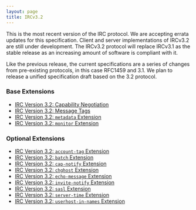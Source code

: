 ```yaml
---
layout: page
title: IRCv3.2
---
```


This is the most recent version of the IRC protocol.  We are accepting errata updates for this specification.  Client and server implementations of IRCv3.2 are still under development.  The IRCv3.2 protocol will replace
IRCv3.1 as the stable release as an increasing amount of software is compliant with it.

Like the previous release, the current specifications are a series of changes from pre-existing protocols, in this case RFC1459 and 3.1.  We plan to release a unified specification draft based on the 3.2 protocol.

### Base Extensions

* [IRC Version 3.2: Capability Negotiation]({{site.baseurl}}/specs/core/capability-negotiation-3.2.html)
* [IRC Version 3.2: Message Tags]({{site.baseurl}}/specs/core/message-tags-3.2.html)
* [IRC Version 3.2: `metadata` Extension]({{site.baseurl}}/specs/core/metadata-3.2.html)
* [IRC Version 3.2: `monitor` Extension]({{site.baseurl}}/specs/core/monitor-3.2.html)

### Optional Extensions

* [IRC Version 3.2: `account-tag` Extension]({{site.baseurl}}/specs/extensions/account-tag-3.2.html)
* [IRC Version 3.2: `batch` Extension]({{site.baseurl}}/specs/extensions/batch-3.2.html)
* [IRC Version 3.2: `cap-notify` Extension]({{site.baseurl}}/specs/extensions/cap-notify-3.2.html)
* [IRC Version 3.2: `chghost` Extension]({{site.baseurl}}/specs/extensions/chghost-3.2.html)
* [IRC Version 3.2: `echo-message` Extension]({{site.baseurl}}/specs/extensions/echo-message-3.2.html)
* [IRC Version 3.2: `invite-notify` Extension]({{site.baseurl}}/specs/extensions/invite-notify-3.2.html)
* [IRC Version 3.2: `sasl` Extension]({{site.baseurl}}/specs/extensions/sasl-3.2.html)
* [IRC Version 3.2: `server-time` Extension]({{site.baseurl}}/specs/extensions/server-time-3.2.html)
* [IRC Version 3.2: `userhost-in-names` Extension]({{site.baseurl}}/specs/extensions/userhost-in-names-3.2.html)
